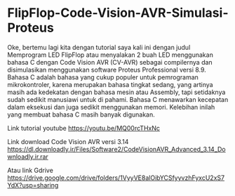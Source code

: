 # FlipFlop-Code-Vision-AVR-Simulasi-Proteus
Oke, bertemu lagi kita dengan tutorial saya kali ini dengan judul Memprogram LED FlipFlop atau menyalakan 2 buah LED menggunakan bahasa C dengan Code Vision AVR (CV-AVR) sebagai compilernya dan disimulasikan menggunakan software Proteus Professional versi 8.9. Bahasa C adalah bahasa yang cukup populer untuk pemrograman mikrokontroler, karena merupakan bahasa tingkat sedang, yang artinya  masih ada  kedekatan dengan bahasa mesin atau Assembly, tapi setidaknya sudah sedikit manusiawi untuk di pahami. Bahasa C  menawarkan  kecepatan dalam eksekusi dan juga sedikit menggunakan memori. Kelebihan inilah yang membuat bahasa C masih banyak digunakan.

Link tutorial youtube https://youtu.be/MQ00rcTHxNc

Link download Code Vision AVR versi 3.14 https://dl.downloadly.ir/Files/Software2/CodeVisionAVR_Advanced_3.14_Downloadly.ir.rar

Atau link Gdrive https://drive.google.com/drive/folders/1VyyVE8alOibYCSfyyvzhFyxcU2xS7YdX?usp=sharing
